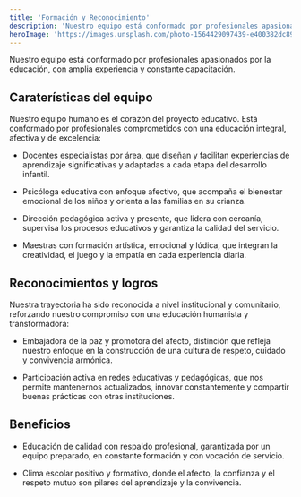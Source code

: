 ```yaml
---
title: 'Formación y Reconocimiento'
description: 'Nuestro equipo está conformado por profesionales apasionados por la educación, con amplia experiencia y constante capacitación.'
heroImage: 'https://images.unsplash.com/photo-1564429097439-e400382dc893?q=80&w=1974&auto=format&fit=crop&ixlib=rb-4.1.0&ixid=M3wxMjA3fDB8MHxwaG90by1wYWdlfHx8fGVufDB8fHx8fA%3D%3D'
---
```


Nuestro equipo está conformado por profesionales apasionados por la educación, con amplia experiencia y constante capacitación.

## Caraterísticas del equipo

Nuestro equipo humano es el corazón del proyecto educativo. Está conformado por profesionales comprometidos con una educación integral, afectiva y de excelencia:

- Docentes especialistas por área, que diseñan y facilitan experiencias de aprendizaje significativas y adaptadas a cada etapa del desarrollo infantil.

- Psicóloga educativa con enfoque afectivo, que acompaña el bienestar emocional de los niños y orienta a las familias en su crianza.

- Dirección pedagógica activa y presente, que lidera con cercanía, supervisa los procesos educativos y garantiza la calidad del servicio.

- Maestras con formación artística, emocional y lúdica, que integran la creatividad, el juego y la empatía en cada experiencia diaria.

## Reconocimientos y logros

Nuestra trayectoria ha sido reconocida a nivel institucional y comunitario, reforzando nuestro compromiso con una educación humanista y transformadora:

- Embajadora de la paz y promotora del afecto, distinción que refleja nuestro enfoque en la construcción de una cultura de respeto, cuidado y convivencia armónica.

- Participación activa en redes educativas y pedagógicas, que nos permite mantenernos actualizados, innovar constantemente y compartir buenas prácticas con otras instituciones.

## Beneficios

- Educación de calidad con respaldo profesional, garantizada por un equipo preparado, en constante formación y con vocación de servicio.

- Clima escolar positivo y formativo, donde el afecto, la confianza y el respeto mutuo son pilares del aprendizaje y la convivencia.

